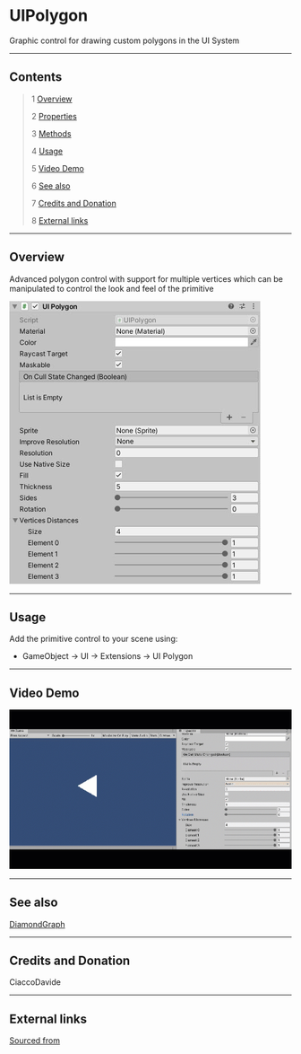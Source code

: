 # UIPolygon

Graphic control for drawing custom polygons in the UI System

<!--![](Images/ Game Image.jpg)-->

---------

## Contents

> 1 [Overview](#overview)
>
> 2 [Properties](#properties)
>
> 3 [Methods](#methods)
>
> 4 [Usage](#usage)
>
> 5 [Video Demo](#video-demo)
>
> 6 [See also](#see-also)
>
> 7 [Credits and Donation](#credits-and-donation)
>
> 8 [External links](#external-links)

---------

## Overview

Advanced polygon control with support for multiple vertices which can be manipulated to control the look and feel of the primitive

![UI Polygon Inspector](Images/UIPolygonInspector.jpg)

---------

## Usage

Add the primitive control to your scene using:

* GameObject -> UI -> Extensions -> UI Polygon

---------

## Video Demo

![UI Polygon Inspector](Images/UIPolygonDemo.gif)

---------

## See also

[DiamondGraph](/Controls/DiamondGraph.md)

---------

## Credits and Donation

CiaccoDavide

---------

## External links

[Sourced from](http://ciaccodavi.de/unity/UIPolygon)
